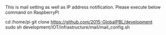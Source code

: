 This is mail setting as well as IP address notification.Please execute below command on RaspberryPicd /home/pigit clone https://github.com/2015-GlobalPBL/developmentsudo sh development/IOT/infrastructure/mail/mail_config.sh